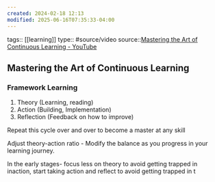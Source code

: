 ```yaml
---
created: 2024-02-18 12:13
modified: 2025-06-16T07:35:33-04:00
---
```

tags::  [[learning]]
type:: #source/video
source::[Mastering the Art of Continuous Learning - YouTube](https://www.youtube.com/watch?v=s8BQ5Suab6Y)
## Mastering the Art of Continuous Learning

### Framework Learning
1. Theory (Learning, reading)
2. Action (Building, Implementation)
3. Reflection (Feedback on how to improve)

Repeat this cycle over and over to become a master at any skill

Adjust theory-action ratio - Modify the balance as you progress in your learning journey.

In the early stages- focus less on theory to avoid getting trapped in inaction, start taking action and reflect to avoid getting trapped in t
